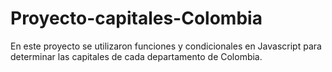 # Proyecto-capitales-Colombia
En este proyecto se utilizaron funciones y condicionales en Javascript para determinar las capitales de cada departamento de Colombia.
